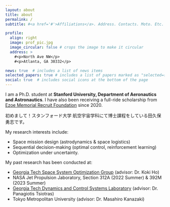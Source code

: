 ```yaml
---
layout: about
title: about
permalink: /
subtitle: #<a href='#'>Affiliations</a>. Address. Contacts. Moto. Etc.

profile:
  align: right
  image: prof_pic.jpg
  image_circular: false # crops the image to make it circular
  address: >
    #<p>North Ave NW</p>
    #<p>Atlanta, GA 30332</p>

news: true  # includes a list of news items
selected_papers: true # includes a list of papers marked as "selected={true}"
social: true  # includes social icons at the bottom of the page
---
```


I am a Ph.D. student at <b>Stanford University, Department of Aeronautics and Astronautics</b>. 
I have also been receiving a full-ride scholarship from [Ezoe Memorial Recruit Foundation](https://www.recruit-foundation.org/) since 2020.

初めまして！スタンフォード大学 航空宇宙学科にて博士課程をしている田久保勇志です。

My research interests include:

- Space mission design (astrodynamics & space logistics)
- Sequential decision-making (optimal control, reinforcement learning)
- Optimization under uncertainty.

My past research has been conducted at: 
- [Georgia Tech Space System Optimization Group](https://ssog.ae.gatech.edu/) (advisor: Dr. Koki Ho)
- NASA Jet Propulsion Jaboratory, Section 312A (2022 Summer) & 392M (2023 Summer) 
- [Georgia Tech Dynamics and Control Systems Laboratory](https://dcsl.gatech.edu/) (advisor: Dr. Panagiotis Tsiotras) 
- Tokyo Metropolitan University (advisor: Dr. Masahiro Kanazaki) 


